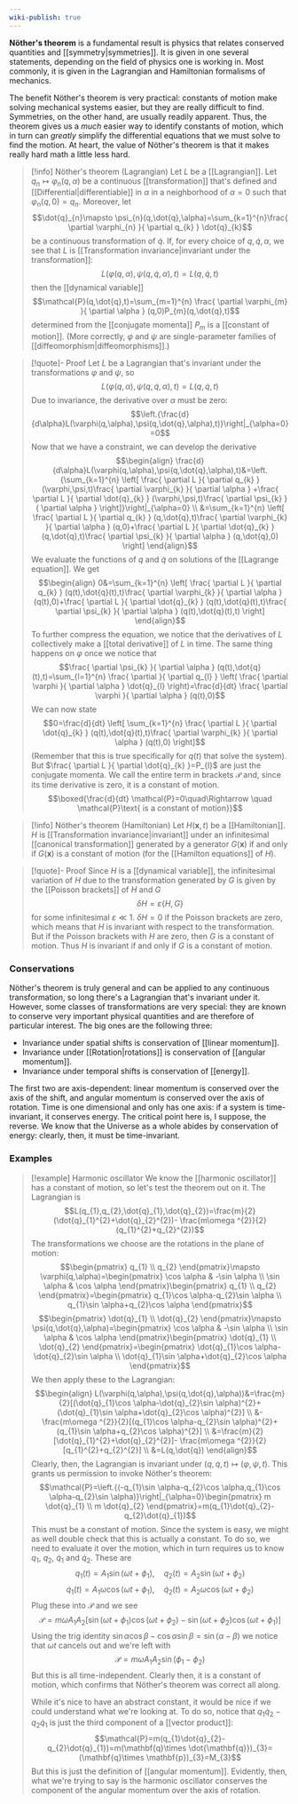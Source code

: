 ```yaml
---
wiki-publish: true
---
```

**Nöther's theorem** is a fundamental result is physics that relates conserved quantities and [[symmetry|symmetries]]. It is given in one several statements, depending on the field of physics one is working in. Most commonly, it is given in the Lagrangian and Hamiltonian formalisms of mechanics.

The benefit Nöther's theorem is very practical: constants of motion make solving mechanical systems easier, but they are really difficult to find. Symmetries, on the other hand, are usually readily apparent. Thus, the theorem gives us a *much* easier way to identify constants of motion, which in turn can *greatly* simplify the differential equations that we must solve to find the motion. At heart, the value of Nöther's theorem is that it makes really hard math a little less hard.

> [!info] Nöther's theorem (Lagrangian)
> Let $L$ be a [[Lagrangian]]. Let $q_{n}\mapsto \varphi_{n}(q,\alpha)$ be a continuous [[transformation]]  that's defined and [[Differential|differentiable]] in $\alpha$ in a neighborhood of $\alpha=0$ such that $\varphi_{n}(q,0)=q_{n}$. Moreover, let
> $$\dot{q}_{n}\mapsto \psi_{n}(q,\dot{q},\alpha)=\sum_{k=1}^{n}\frac{ \partial \varphi_{n} }{ \partial q_{k} } \dot{q}_{k}$$
> be a continuous transformation of $\dot{q}$. If, for every choice of $q,\dot{q},\alpha$, we see that $L$ is [[Transformation invariance|invariant under the transformation]]:
> $$L(\varphi(q,\alpha),\psi(q,\dot{q},\alpha),t)=L(q,\dot{q},t)$$
> then the [[dynamical variable]]
> $$\mathcal{P}(q,\dot{q},t)=\sum_{m=1}^{n} \frac{ \partial \varphi_{m} }{ \partial \alpha } (q,0)P_{m}(q,\dot{q},t)$$
> determined from the [[conjugate momenta]] $P_{m}$ is a [[constant of motion]].
> (More correctly, $\varphi$ and $\psi$ are single-parameter families of [[diffeomorphism|diffeomorphisms]].)

> [!quote]- Proof
> Let $L$ be a Lagrangian that's invariant under the transformations $\varphi$ and $\psi$, so
> $$L(\varphi(q,\alpha),\psi(q,\dot{q},\alpha),t)=L(q,\dot{q},t)$$
> Due to invariance, the derivative over $\alpha$ must be zero:
> $$\left.{\frac{d}{d\alpha}L(\varphi(q,\alpha),\psi(q,\dot{q},\alpha),t)}\right|_{\alpha=0}=0$$
> Now that we have a constraint, we can develop the derivative
> $$\begin{align}
> \frac{d}{d\alpha}L(\varphi(q,\alpha),\psi(q,\dot{q},\alpha),t)&=\left.{\sum_{k=1}^{n} \left[ \frac{ \partial L }{ \partial q_{k} }(\varphi,\psi,t)\frac{ \partial \varphi_{k} }{ \partial \alpha } +\frac{ \partial L }{ \partial \dot{q}_{k} } (\varphi,\psi,t)\frac{ \partial \psi_{k} }{ \partial \alpha }  \right]}\right|_{\alpha=0} \\
> &=\sum_{k=1}^{n} \left[ \frac{ \partial L }{ \partial q_{k} } (q,\dot{q},t)\frac{ \partial \varphi_{k} }{ \partial \alpha } (q,0)+\frac{ \partial L }{ \partial \dot{q}_{k} } (q,\dot{q},t)\frac{ \partial \psi_{k} }{ \partial \alpha } (q,\dot{q},0) \right]
> \end{align}$$
> We evaluate the functions of $q$ and $\dot{q}$ on solutions of the [[Lagrange equation]]. We get
> $$\begin{align}
> 0&=\sum_{k=1}^{n} \left[ \frac{ \partial L }{ \partial q_{k} } (q(t),\dot{q}(t),t)\frac{ \partial \varphi_{k} }{ \partial \alpha } (q(t),0)+\frac{ \partial L }{ \partial \dot{q}_{k} } (q(t),\dot{q}(t),t)\frac{ \partial \psi_{k} }{ \partial \alpha } (q(t),\dot{q}(t),t) \right]
> \end{align}$$
> To further compress the equation, we notice that the derivatives of $L$ collectively make a [[total derivative]] of $L$ in time. The same thing happens on $\varphi$ once we notice that
> $$\frac{ \partial \psi_{k} }{ \partial \alpha } (q(t),\dot{q}(t),t)=\sum_{l=1}^{n} \frac{ \partial  }{ \partial q_{l} } \left( \frac{ \partial \varphi }{ \partial \alpha } \dot{q}_{l} \right)=\frac{d}{dt} \frac{ \partial \varphi }{ \partial \alpha } (q(t),0)$$
> We can now state
> $$0=\frac{d}{dt} \left[ \sum_{k=1}^{n} \frac{ \partial L }{ \partial \dot{q}_{k} } (q(t),\dot{q}(t),t)\frac{ \partial \varphi_{k} }{ \partial \alpha } (q(t),0) \right]$$
> (Remember that this is true specifically for $q(t)$ that solve the system). But $\frac{ \partial L }{ \partial \dot{q}_{k} }=P_{l}$ are just the conjugate momenta. We call the entire term in brackets $\mathcal{P}$ and, since its time derivative is zero, it is a constant of motion.
> $$\boxed{\frac{d}{dt} \mathcal{P}=0\quad\Rightarrow \quad \mathcal{P}\text{ is a constant of motion}}$$

> [!info] Nöther's theorem (Hamiltonian)
> Let $H(\mathbf{x},t)$ be a [[Hamiltonian]]. $H$ is [[Transformation invariance|invariant]] under an infinitesimal [[canonical transformation]] generated by a generator $G(\mathbf{x})$ if and only if $G(\mathbf{x})$ is a constant of motion (for the [[Hamilton equations]] of $H$).

> [!quote]- Proof
> Since $H$ is a [[dynamical variable]], the infinitesimal variation of $H$ due to the transformation generated by $G$ is given by the [[Poisson brackets]] of $H$ and $G$
> $$\delta H=\varepsilon\{ H,G \}$$
> for some infinitesimal $\varepsilon\ll 1$. $\delta H=0$ if the Poisson brackets are zero, which means that $H$ is invariant with respect to the transformation. But if the Poisson brackets with $H$ are zero, then $G$ is a constant of motion. Thus $H$ is invariant if and only if $G$ is a constant of motion.
### Conservations
Nöther's theorem is truly general and can be applied to any continuous transformation, so long there's a Lagrangian that's invariant under it. However, some classes of transformations are very special: they are known to conserve very important physical quantities and are therefore of particular interest. The big ones are the following three:
- Invariance under spatial shifts is conservation of [[linear momentum]].
- Invariance under [[Rotation|rotations]] is conservation of [[angular momentum]].
- Invariance under temporal shifts is conservation of [[energy]].

The first two are axis-dependent: linear momentum is conserved over the axis of the shift, and angular momentum is conserved over the axis of rotation. Time is one dimensional and only has one axis: if a system is time-invariant, it conserves energy. The critical point here is, I suppose, the reverse. We know that the Universe as a whole abides by conservation of energy: clearly, then, it must be time-invariant.
### Examples
> [!example] Harmonic oscillator
> We know the [[harmonic oscillator]] has a constant of motion, so let's test the theorem out on it. The Lagrangian is
> $$L(q_{1},q_{2},\dot{q}_{1},\dot{q}_{2})=\frac{m}{2}(\dot{q}_{1}^{2}+\dot{q}_{2}^{2})- \frac{m\omega ^{2}}{2}(q_{1}^{2}+q_{2}^{2})$$
> The transformations we choose are the rotations in the plane of motion:
> $$\begin{pmatrix}
> q_{1} \\
> q_{2}
> \end{pmatrix}\mapsto \varphi(q,\alpha)=\begin{pmatrix}
> \cos \alpha & -\sin \alpha \\
> \sin \alpha & \cos \alpha
> \end{pmatrix}\begin{pmatrix}
> q_{1} \\
> q_{2}
> \end{pmatrix}=\begin{pmatrix}
> q_{1}\cos \alpha-q_{2}\sin \alpha \\
> q_{1}\sin \alpha+q_{2}\cos \alpha
> \end{pmatrix}$$
> $$\begin{pmatrix}
> \dot{q}_{1} \\
> \dot{q}_{2}
> \end{pmatrix}\mapsto \psi(q,\dot{q},\alpha)=\begin{pmatrix}
> \cos \alpha & -\sin \alpha \\
> \sin \alpha & \cos \alpha
> \end{pmatrix}\begin{pmatrix}
> \dot{q}_{1} \\
> \dot{q}_{2}
> \end{pmatrix}=\begin{pmatrix}
> \dot{q}_{1}\cos \alpha-\dot{q}_{2}\sin \alpha \\
> \dot{q}_{1}\sin \alpha+\dot{q}_{2}\cos \alpha
> \end{pmatrix}$$
> We then apply these to the Lagrangian:
> $$\begin{align}
> L(\varphi(q,\alpha),\psi(q,\dot{q},\alpha))&=\frac{m}{2}[(\dot{q}_{1}\cos \alpha-\dot{q}_{2}\sin \alpha)^{2}+(\dot{q}_{1}\sin \alpha+\dot{q}_{2}\cos \alpha)^{2}] \\
&- \frac{m\omega ^{2}}{2}[(q_{1}\cos \alpha-q_{2}\sin \alpha)^{2}+(q_{1}\sin \alpha+q_{2}\cos \alpha)^{2}] \\
> &=\frac{m}{2}[\dot{q}_{1}^{2}+\dot{q}_{2}^{2}]- \frac{m\omega ^{2}}{2}[q_{1}^{2}+q_{2}^{2}] \\
> &=L(q,\dot{q})
> \end{align}$$
> Clearly, then, the Lagrangian is invariant under $(q,\dot{q},t)\mapsto(\varphi,\psi,t)$. This grants us permission to invoke Nöther's theorem:
> $$\mathcal{P}=\left.{(-q_{1}\sin \alpha-q_{2}\cos \alpha,q_{1}\cos \alpha-q_{2}\sin \alpha)}\right|_{\alpha=0}\begin{pmatrix}
> m \dot{q}_{1} \\
> m \dot{q}_{2}
> \end{pmatrix}=m(q_{1}\dot{q}_{2}-q_{2}\dot{q}_{1})$$
> This must be a constant of motion. Since the system is easy, we might as well double check that this is actually a constant. To do so, we need to evaluate it over the motion, which in turn requires us to know $q_{1}$, $q_{2}$, $\dot{q}_{1}$ and $\dot{q}_{2}$. These are
> $$q_{1}(t)=A_{1}\sin(\omega t+\phi_{1}),\quad q_{2}(t)=A_{2}\sin(\omega t+\phi_{2})$$
> $$\dot{q}_{1}(t)=A_{1}\omega \cos(\omega t+\phi_{1}),\quad \dot{q}_{2}(t)=A_{2}\omega \cos(\omega t+\phi_{2})$$
> Plug these into $\mathcal{P}$ and we see
> $$\mathcal{P}=m\omega A_{1}A_{2}[\sin(\omega t+\phi_{1})\cos(\omega t+\phi_{2})-\sin(\omega t+\phi_{2})\cos(\omega t+\phi_{1})]$$
> Using the trig identity $\sin \alpha \cos \beta-\cos \alpha \sin \beta=\sin(\alpha-\beta)$ we notice that $\omega t$ cancels out and we're left with
> $$\mathcal{P}=m\omega A_{1}A_{2}\sin(\phi_{1}-\phi_{2})$$
> But this is all time-independent. Clearly then, it is a constant of motion, which confirms that Nöther's theorem was correct all along.
> 
> While it's nice to have an abstract constant, it would be nice if we could understand what we're looking at. To do so, notice that $q_{1}\dot{q}_{2}-q_{2}\dot{q}_{1}$ is just the third component of a [[vector product]]:
> $$\mathcal{P}=m(q_{1}\dot{q}_{2}-q_{2}\dot{q}_{1})=m(\mathbf{q}\times \dot{\mathbf{q}})_{3}=(\mathbf{q}\times \mathbf{p})_{3}=M_{3}$$
> But this is just the definition of [[angular momentum]]. Evidently, then, what we're trying to say is the harmonic oscillator conserves the component of the angular momentum over the axis of rotation.
